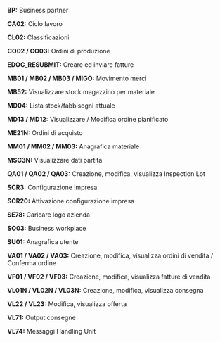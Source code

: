 **BP:** Business partner

**CA02:** Ciclo lavoro

**CL02:** Classificazioni

**CO02 / CO03:** Ordini di produzione

**EDOC_RESUBMIT:** Creare ed inviare fatture

**MB01 / MB02 / MB03 / MIGO:** Movimento merci

**MB52:** Visualizzare stock magazzino per materiale

**MD04:** Lista stock/fabbisogni attuale

**MD13 / MD12:** Visualizzare / Modifica ordine pianificato

**ME21N:** Ordini di acquisto

**MM01 / MM02 / MM03:** Anagrafica materiale

**MSC3N:** Visualizzare dati partita

**QA01 / QA02 / QA03:** Creazione, modifica, visualizza Inspection Lot

**SCR3:** Configurazione impresa

**SCR20:** Attivazione configurazione impresa

**SE78:** Caricare logo azienda

**SO03:** Business workplace

**SU01:** Anagrafica utente

**VA01 / VA02 / VA03:** Creazione, modifica, visualizza ordini di vendita / Conferma ordine

**VF01 / VF02 / VF03:** Creazione, modifica, visualizza fatture di vendita

**VL01N / VL02N / VL03N:** Creazione, modifica, visualizza consegna

**VL22 / VL23:**  Modifica, visualizza offerta

**VL71:** Output consegne

**VL74:** Messaggi Handling Unit
